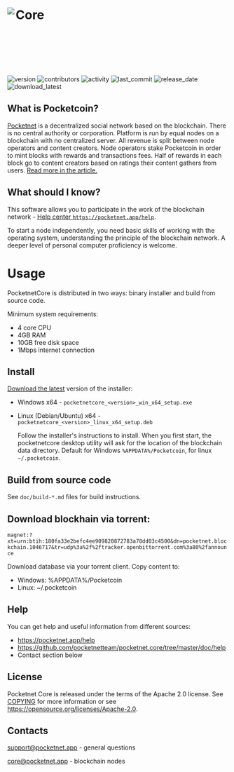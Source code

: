<img align="left" src="https://pocketnet.app/img/pocketnetLetter.jpg" />Core
<br/>
<br/>
<br/>
<br/>
=====================================
![version](https://img.shields.io/github/v/release/pocketnetteam/pocketnet.core)
![contributors](https://img.shields.io/github/contributors/pocketnetteam/pocketnet.core)
![activity](https://img.shields.io/github/commit-activity/m/pocketnetteam/pocketnet.core)
![last_commit](https://img.shields.io/github/last-commit/pocketnetteam/pocketnet.core)
![release_date](https://img.shields.io/github/release-date/pocketnetteam/pocketnet.core)
![download_latest](https://img.shields.io/github/downloads/pocketnetteam/pocketnet.core/latest/total)

What is Pocketcoin?
----------------

[Pocketnet](https://pocketnet.app/about) is a decentralized social network based on the blockchain.
There is no central authority or corporation. Platform is run by equal
nodes on a blockchain with no centralized server. All revenue is split
between node operators and content creators. Node operators stake Pocketcoin
in order to mint blocks with rewards and transactions fees. Half of rewards
in each block go to content creators based on ratings their content gathers
from users. [Read more in the article.](https://pocketnet.app/docs/Pocketnet%20Whitepaper%20Draft%20v2.pdf)

What should I know?
---
This software allows you to participate in the work of the blockchain network - [Help center `https://pocketnet.app/help`](https://pocketnet.app/help?page=faq).

To start a node independently, you need basic skills of working with the operating system, understanding the principle of the blockchain network. A deeper level of personal computer proficiency is welcome.

Usage
=====
PocketnetCore is distributed in two ways: binary installer and build from source code.

Minimum system requirements:
- 4 core CPU
- 4GB RAM
- 10GB free disk space
- 1Mbps internet connection

Install
---
[Download the latest](https://github.com/pocketnetteam/pocketnet.core/releases/latest) version of the installer:
- Windows x64 - `pocketnetcore_<version>_win_x64_setup.exe`
- Linux (Debian/Ubuntu) x64 - `pocketnetcore_<version>_linux_x64_setup.deb`
  
  Follow the installer's instructions to install. When you first start, the pocketnetcore desktop utility will ask for the location of the blockchain data directory. Default for Windows `%APPDATA%/Pocketcoin`, for linux `~/.pocketcoin`.

Build from source code
---
See `doc/build-*.md` files for build instructions.

Download blockhain via torrent:
---
`magnet:?xt=urn:btih:180fa33e2befc4ee909820872783a78dd03c4500&dn=pocketnet.blockchain.1046717&tr=udp%3a%2f%2ftracker.openbittorrent.com%3a80%2fannounce`

Download database via your torrent client.
Copy content to:
- Windows: %APPDATA%/Pocketcoin
- Linux: ~/.pocketcoin

Help
---
You can get help and useful information from different sources:
- https://pocketnet.app/help
- https://github.com/pocketnetteam/pocketnet.core/tree/master/doc/help
- Contact section below

License
-------
Pocketnet Core is released under the terms of the Apache 2.0 license. See [COPYING](COPYING) for more
information or see https://opensource.org/licenses/Apache-2.0.

Contacts
-------
support@pocketnet.app - general questions

core@pocketnet.app - blockchain nodes

